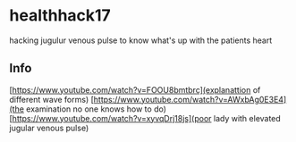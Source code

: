 # healthhack17
hacking jugulur venous pulse to know what's up with the patients heart

## Info
[https://www.youtube.com/watch?v=FOOU8bmtbrc](explanattion of different wave forms)
[https://www.youtube.com/watch?v=AWxbAg0E3E4](the examination no one knows how to do)
[https://www.youtube.com/watch?v=xyvqDrj18js](poor lady with elevated jugular venous pulse)
